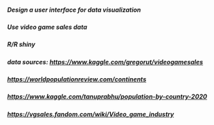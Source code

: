##### Design a user interface for data visualization
##### Use video game sales data
##### R/R shiny
##### data sources: https://www.kaggle.com/gregorut/videogamesales
#####               https://worldpopulationreview.com/continents
#####               https://www.kaggle.com/tanuprabhu/population-by-country-2020
#####               https://vgsales.fandom.com/wiki/Video_game_industry
